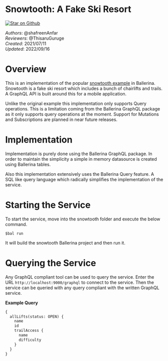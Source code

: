 # Snowtooth: A Fake Ski Resort

[![Star on Github](https://img.shields.io/badge/-Star%20on%20Github-blue?style=social&logo=github)](https://github.com/ballerina-platform/module-ballerina-graphql)

_Authors_: @shafreenAnfar  
_Reviewers_: @ThisaruGuruge  
_Created_: 2021/07/11  
_Updated_: 2022/09/16

# Overview
 
This is an implementation of the popular [snowtooth example](https://snowtooth.moonhighway.com/) in Ballerina. Snowtooth is a fake ski resort which includes a bunch of chairlifts and trails. A GraphQL API is built around this for a mobile application.
 
Unlike the original example this implementation only supports Query operations. This is a limitation coming from the Ballerina GraphQL package as it only supports query operations at the moment. Support for Mutations and Subscriptions are planned in near future releases.
 
# Implementation
 
Implementation is purely done using the Ballerina GraphQL package. In order to maintain the simplicity a simple in memory datasource is created using Ballerina tables.
 
Also this implementation extensively uses the Ballerina Query feature. A SQL like query language which radically simplifies the implementation of the service.
 
# Starting the Service
 
To start the service, move into the snowtooth folder and execute the below command.
 
```
$bal run
```
 
It will build the snowtooth Ballerina project and then run it.
 
# Querying the Service
 
Any GraphQL compliant tool can be used to query the service. Enter the URL `http://localhost:9000/graphql` to connect to the service. Then the service can be queried with any query compliant with the written GraphQL service.
 
**Example Query**
 
```graphql
{
  allLifts(status: OPEN) {
    name
    id
    trailAccess {
      name
      difficulty
    }
  }
}
```